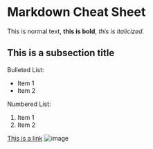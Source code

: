 # Markdown Cheat Sheet
This is normal text, **this is bold**, *this is italicized.*

## This is a subsection title
Bulleted List:
* Item 1
* Item 2

Numbered List:
1. Item 1
2. Item 2

[This is a link](https://www.google.com)
![image](https://github.com/m-yuhas/demo.github.io/assets/22762632/7a7c43d2-be77-4d23-934e-9cc31d74712c)
